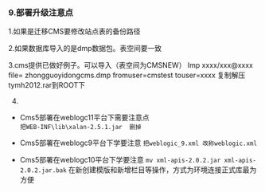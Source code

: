 ### 9.部署升级注意点

1.如果是迁移CMS要修改站点表的备份路径 
2.如果数据库导入的是dmp数据包。表空间要一致 
3.cms提供已做好例子。可以导入（表空间为CMSNEW）
Imp xxxx/xxx@xxxx file= zhongguoyidongcms.dmp fromuser=cmstest touser=xxxx
复制解压tymh2012.rar到ROOT下

4.
* Cms5部署在weblogc11平台下需要注意点  
`把WEB-INF\lib\xalan-2.5.1.jar  删掉`   
* Cms5部署在weblogc9平台下学要注意
`把weblogic_9.xml 改称weblogic.xml`
* Cms5部署在weblogc10平台下学要注意
`mv xml-apis-2.0.2.jar xml-apis-2.0.2.jar.bak`
在新创建模版和新增栏目等操作，方式为环境连接正式库最为方便

